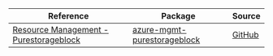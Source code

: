 | Reference | Package | Source |
|---|---|---|
|[Resource Management - Purestorageblock](mgmt-purestorageblock-readme.md)|[azure-mgmt-purestorageblock](https://pypi.org/project/azure-mgmt-purestorageblock)|[GitHub](https://github.com/Azure/azure-sdk-for-python/blob/main/sdk/purestorageblock/azure-mgmt-purestorageblock)|
